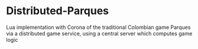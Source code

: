 # Distributed-Parques
Lua implementation with Corona of the traditional Colombian game Parques via a distributed game service, using a central server which computes game logic
